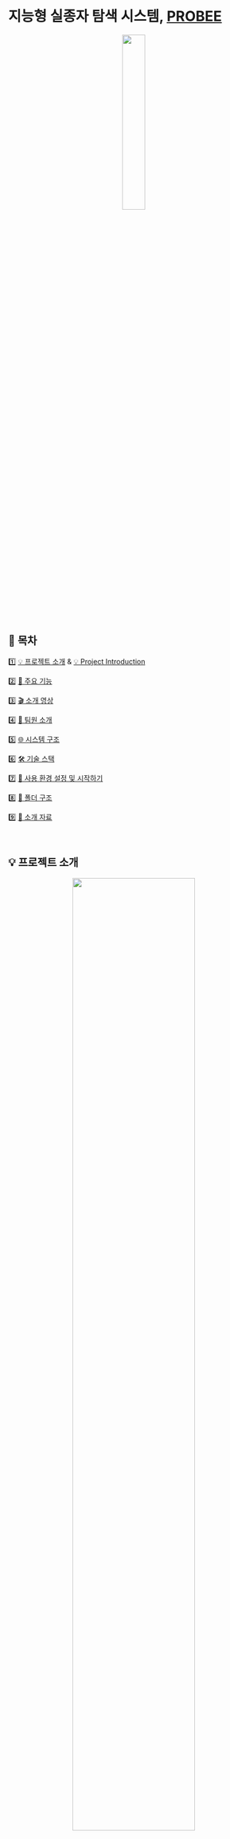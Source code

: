 # 지능형 실종자 탐색 시스템, [PROBEE](https://probee.co.kr) 
<div align="center"> 
    <p align = "center">
        <img src = "https://github.com/kookmin-sw/capstone-2024-14/assets/84088060/6e0d2476-00d8-4e0e-bd3e-59d899a0af87" width = "30%"/>
    </p>
</div>

## 🔗 목차 
1️⃣ [💡 프로젝트 소개](#-프로젝트-소개) & [💡 Project Introduction](#-project-introduction)

2️⃣ [🦾 주요 기능](#-주요-기능)

3️⃣ [🎬 소개 영상](#-소개-영상)

4️⃣ [👋 팀원 소개](#-팀원-소개)

5️⃣ [🌐 시스템 구조](#-시스템-구조)

6️⃣ [🛠 기술 스택](#-기술-스택)   

7️⃣ [🚀 사용 환경 설정 및 시작하기](#-사용-환경-설정-및-시작하기)  

8️⃣ [📂 폴더 구조](#-폴더-구조)  

9️⃣ [📝 소개 자료](#-소개-자료)

<br/> 

## 💡 프로젝트 소개

<div align="center"> 
    <p align = "center">
    <img src = "https://github.com/kookmin-sw/capstone-2024-14/assets/54920289/b9d379c4-5730-474f-8b94-bba33a640862" width = "70%"/>
    </p>
</div>

### | 인공지능을 활용한 실종자 탐색 서비스
✅ **PROBEE**는 코로나 이후 재난 문자 발송 건수가 급증하며 국민 피로도가 높아진 문제를 해결하기 위해, 실종자 경보 문자를 대체하기 위한 프로세스 구축을 시작했습니다.

✅ **PROBEE**는 지능형 실종자 탐색 시스템으로써 실종자 경보 문자에서 활용되던 인상착의 정보를 활용해 AI 탐색을 진행합니다. 또한, 보호자와의 직접적인 상호작용 과정을 추가해 탐색 과정에서 보호자의 불안감이 감소할 수 있도록 하였습니다.

✅ **PROBEE**는 실종 경보 문자를 대체하고, 인공지능을 활용하여 실종자 탐색 과정을 부분적으로 자동화함으로써 잦은 재난 문자로 인한 시민들의 피로감을 줄이고, 실종자 수색이 빠르고 효율적으로 이루어지는 것을 목표로 합니다.

<br/>

## 💡 Project Introduction

<div align="center"> 
    <p align = "center">
    <img src = "https://github.com/kookmin-sw/capstone-2024-14/assets/54920289/b9d379c4-5730-474f-8b94-bba33a640862" width = "70%"/>
    </p>
</div>

### | Missing Person Search Service Utilizing Artificial Intelligence
✅ **PROBEE** started building a process to replace missing person alert messages to address the issue of increased public fatigue due to the surge in emergency text messages after the COVID-19 pandemic.

✅ **PROBEE** is an intelligent missing person search system that uses AI to search based on the physical descriptions utilized in missing person alert messages. Additionally, it includes direct interaction with guardians to reduce their anxiety during the search process.

✅ **PROBEE** aims to replace missing person alert messages and partially automate the search process using artificial intelligence, thereby reducing public fatigue caused by frequent emergency texts and making missing person searches faster and more efficient.

<br/>

## 🦾 주요 기능

### 🧐 AI를 활용한 인상착의 기반 CCTV 분석
인상착의 텍스트 정보를 기반으로 인공지능을 활용해 CCTV 영상 분석을 진행하여 실종자 경보 문자를 대체하고 경찰 인력을 효율적으로 활용합니다.

### 🗺️ 한 눈에 보는 실종자 리포트
AI를 통한 자동 CCTV 분석 프로세스 시작 후, 하단 탭과 지도 마커로 각 단계별 탐색 결과를 확인합니다.

### 🚨 상태 카드를 통한 실종자 현황 확인
실종자 유형은 색 배지로, 탐색 중인 실종자는 프로필 카드 색으로 구분하여 모든 실종자의 현황을 확인하고 원하는 인물을 검색할 수 있습니다.

### 🔍 실시간 탐색 진행 현황 제공
보호자와 경찰에게 실시간 탐색 진행 현황을 제공하여 보호자의 불안감을 감소시킵니다.

### 👨‍👩‍👧‍👦 보호자가 직접 참여하는 탐색 과정  
1차 탐색 결과를 보호자가 직접 선별하고, 선별된 이미지는 2차 탐색에 사용되어 정확한 결과를 제공합니다.

### 📊 상업적 확장 가능성
사설 기업이나 행사에서의 실종자 탐색, 도난 동선 추적, 범죄 용의자 동선 추적, 유실동물 탐색 시스템 등으로 확장이 가능합니다.

<br/>

## 🎬 소개 영상
[![Video Label](https://github.com/kookmin-sw/capstone-2024-14/assets/84088060/016fb2f1-f0be-46ba-825c-c9072ebe2995)](https://youtu.be/gr7nkRsNOck)

<br/>

## 👋 팀원 소개

<table>
    <tr align="center">
        <td style="min-width: 150px;">
            <a href="https://github.com/begong313">
              <img src="https://avatars.githubusercontent.com/u/95959567?v=4" width="80">
              <br />
              <b>노종빈</b>
            </a> 
            <br/>
              ****0891
        </td>
        <td style="min-width: 150px;">
            <a href="https://github.com/KJW988">
              <img src="https://avatars.githubusercontent.com/u/71117552?v=4" width="80">
              <br />
              <b>김지원</b>
            </a>
                       <br/>
              ****0812
        </td>
        <td style="min-width: 150px;">
            <a href="https://github.com/su-hwani">
              <img src="https://avatars.githubusercontent.com/u/54920289?v=4" width="80">
              <br />
              <b>정수환 </b>
            </a> 
                       <br/>
              ****1663
        </td>
        <td style="min-width: 150px;">
            <a href="https://github.com/chaews0327">
              <img src="https://avatars.githubusercontent.com/u/84088060?v=4" width="80">
              <br />
              <b>신채원</b>
            </a> 
                       <br/>
              ****3021
        </td>
                <td style="min-width: 150px;">
            <a href="https://github.com/ancy0">
              <img src="https://avatars.githubusercontent.com/u/84322890?v=4" width="80">
              <br />
              <b>안채영</b>
            </a> 
                       <br/>
              ****3024 
        </td>
    </tr>
    <tr align="center">
        <td>
            팀장, Backend
        </td>
        <td>
            AI
        </td>
        <td>
            Backend
        </td>
                <td>
            AI
        </td>
                <td>
            Frontend
        </td>
    </tr>
    <tr align="center">
        <td>
            <span style="font-size: 12px;">nobin313@kookmin.ac.kr</span>
        </td>
        <td>
            <span style="font-size: 12px;">livelim313@gmail.com</span>
        </td>
        <td>
            <span style="font-size: 12px;">wjdtnghks123@kookmin.ac.kr</span>
        </td>
                <td>
            <span style="font-size: 12px;">chaews0327@gmail.com</span>
        </td>
                <td>
            <span style="font-size: 12px;">tory912@gmail.com</span>
        </td>
    </tr>
</table>

<br/>

## 🌐 시스템 구조
<div align="center"> 
    <p align = "center">
    <img src = "https://github.com/kookmin-sw/capstone-2024-14/assets/54920289/bc66d3a4-f9fa-4f1b-a4ee-d279cd93b274" width = 900/>
    </p>
</div>

<br/>

## 🛠 기술 스택

### 🖥 Frontend
|역할|종류|
|-|-|
|**Programming Language**| ![Javascript](https://img.shields.io/badge/Javascript-F7DF1E.svg?style=for-the-badge&logo=javascript&logoColor=white)
|**Library**| ![React](https://img.shields.io/badge/React-61DAFB?style=for-the-badge&logo=React&logoColor=white)
|**UI Component Library**| ![Ant Design](https://img.shields.io/badge/Ant_Design-0170FE?style=for-the-badge&logo=AntDesign&logoColor=white)
|**Styling**| ![styled-components](https://img.shields.io/badge/styled_components-DB7093.svg?style=for-the-badge&logo=styledcomponents&logoColor=white)
|**Formatting**| ![ESLint](https://img.shields.io/badge/ESLint-4B32C3.svg?style=for-the-badge&logo=ESLint&logoColor=white) ![Prettier](https://img.shields.io/badge/Prettier-F7B93E.svg?style=for-the-badge&logo=Prettier&logoColor=white)
|**Package Manager**|![Yarn](https://img.shields.io/badge/Yarn-2C8EBB.svg?style=for-the-badge&logo=Yarn&logoColor=white)                             
|**Web Server**|![Nginx](https://img.shields.io/badge/Nginx-009639.svg?style=for-the-badge&logo=Nginx&logoColor=white)

<br />

### 🖥 Backend
|역할|종류|
|-|-|
|**Programming Language**| ![JAVA](https://img.shields.io/badge/JAVA-004027?style=for-the-badge&logo=Jameson&logoColor=white) 
|**Framework**| ![SpringBoot](https://img.shields.io/badge/Spring_Boot-6DB33F?style=for-the-badge&logo=SpringBoot&logoColor=white)
|**Build Tool**| ![Gradle](https://img.shields.io/badge/Gradle-02303A?style=for-the-badge&logo=Gradle&logoColor=white) 
|**API**| ![Rest](https://img.shields.io/badge/Rest_API-000000?style=for-the-badge&logo=iRobot&logoColor=white)
|**Database**| ![PostgreSQL](https://img.shields.io/badge/PostgreSQL-4169E1?style=for-the-badge&logo=PostgreSQL&logoColor=white) ![PostGIS](https://img.shields.io/badge/PostGIS-885630?style=for-the-badge&logo=Packagist&logoColor=white)
|**Database Service**| ![AmazonRDS](https://img.shields.io/badge/Amazon_RDS-527FFF?style=for-the-badge&logo=AmazonRDS&logoColor=white) ![AmazonS3](https://img.shields.io/badge/Amazon_S3-569A31?style=for-the-badge&logo=AmazonS3&logoColor=white)
|**Application Service**| ![NaverCloudPlatform](https://img.shields.io/badge/Naver_Cloud-03C75A?style=for-the-badge&logo=Naver&logoColor=white) 
|**Message Queue**| ![ApacheKafka](https://img.shields.io/badge/Apache_Kafka-231F20?style=for-the-badge&logo=ApacheKafka&logoColor=white) 

<br />

### 🖥 AI Server
|역할|종류|
|-|-|
|**Operating System**| ![Ubuntu](https://img.shields.io/badge/ubuntu_22.04-E95420?style=for-the-badge&logo=ubuntu&logoColor=white) 
|**Programming Language**| ![Python](https://img.shields.io/badge/Python_3.10-3776AB?style=for-the-badge&logo=python&logoColor=white) 
|**Framework**| ![FastAPI](https://img.shields.io/badge/FastAPI-009688?style=for-the-badge&logo=FastAPI&logoColor=white)
|**AI Env**| ![CuDnn](https://img.shields.io/badge/CuDnn_8.6-76B900?style=for-the-badge&logo=nvidia&logoColor=white) ![CudDa](https://img.shields.io/badge/CuDa_11.8-76B900?style=for-the-badge&logo=nvidia&logoColor=white)
|**Remote Env**| ![ssh](https://img.shields.io/badge/ssh-5391FE?style=for-the-badge&logo=powershell&logoColor=white) ![wol](https://img.shields.io/badge/wol-F2C811?style=for-the-badge&logoColor=white) ![vnc](https://img.shields.io/badge/vnc-E74536?style=for-the-badge&logoColor=white)



<br />

### 🖥 AI
|역할|종류|
|-|-|
|**Image Detection**|  ![YOLO](https://custom-icon-badges.demolab.com/badge/-YOLO-gold?style=for-the-badge&logo=yolo&logoColor=white) ![OpenAI](https://img.shields.io/badge/OpenAI-412991?style=for-the-badge&logo=OpenAI&logoColor=white) ![OpenCV](https://img.shields.io/badge/OpenCV-5C3EE8?style=for-the-badge&logo=OpenCV&logoColor=white)
|**TextReID**| ![PyTorch](https://img.shields.io/badge/PyTorch-EE4C2C?style=for-the-badge&logo=PyTorch&logoColor=white)
|**Image Similarity Search** | ![PyTorch](https://img.shields.io/badge/PyTorch-EE4C2C?style=for-the-badge&logo=PyTorch&logoColor=white) ![FAISS](https://img.shields.io/badge/Faiss-0467DF?style=for-the-badge&logo=Meta&logoColor=white)

<br />

### 🖥 Deployment

|역할|종류|
|-|-|
|**Web Service**| ![AWSElasticLoadBalancing](https://img.shields.io/badge/Amazon_ALB-8C4FFF?style=for-the-badge&logo=AWSElasticLoadBalancing&logoColor=white) ![AmazonRoute53](https://img.shields.io/badge/Amazon_Route53-8C4FFF?style=for-the-badge&logo=AmazonRoute53&logoColor=white) ![AmazonEC2](https://img.shields.io/badge/Amazon_EC2-FF9900?style=for-the-badge&logo=AmazonEC2&logoColor=white)
|**CI/CD**| ![Docker](https://img.shields.io/badge/Docker-2088FF?style=for-the-badge&logo=Docker&logoColor=white) ![DockerCompose](https://img.shields.io/badge/Docker_Compose-2F93E0?style=for-the-badge&logo=OctopusDeploy&logoColor=white) ![GitHub Actions](https://img.shields.io/badge/GitHub_Actions-2496ED?style=for-the-badge&logo=GitHubActions&logoColor=white)

<br/>

### 🖥 Common
|역할|종류|
|-|-|
|**Communication**|![Notion](https://img.shields.io/badge/Notion-000000?style=for-the-badge&logo=Notion&logoColor=white) ![Discord](https://img.shields.io/badge/Discord-5865F2?style=for-the-badge&logo=Discord&logoColor=white) 
|**Design**| ![Figma](https://img.shields.io/badge/Figma-F24E1E?style=for-the-badge&logo=Figma&logoColor=white)
|**Version Control**|![Git](https://img.shields.io/badge/Git-F05032?style=for-the-badge&logo=Git&logoColor=white) ![GitHub](https://img.shields.io/badge/GitHub-181717?style=for-the-badge&logo=GitHub&logoColor=white)

<br />

## 🚀 사용 환경 설정 및 시작하기

### 🐳 Docker 및 Docker Compose 설치 가이드

1. **Docker Desktop 다운로드 📥**:
    - **Windows**
        - [Docker Desktop for Windows](https://www.docker.com/products/docker-desktop) 페이지로 이동합니다.
        - **Download for Windows** 버튼을 클릭하여 다운로드합니다.

    - **Mac**
        - [Docker Desktop for Mac](https://www.docker.com/products/docker-desktop) 페이지로 이동합니다.
        - **Download for Mac** 버튼을 클릭하여 다운로드합니다.

2. **Docker Desktop 설치 💻**:
    - **Windows**
        - 다운로드한 `.exe` 파일을 실행합니다.
        - 설치 과정에 따라 진행합니다.

    - **Mac**
        - 다운로드한 `.dmg` 파일을 실행합니다.
        - Docker 아이콘을 Applications 폴더로 드래그합니다.

3. **Docker Desktop 실행 🚀**:
    - 설치가 완료되면 Docker Desktop을 실행합니다.
    - Docker Compose가 포함되어 있으므로 별도로 설치할 필요가 없습니다.

### ✅ 프로그램 실행 가이드

1. **프로그램 실행 🏁**:
    - 명령 프롬프트 또는 PowerShell을 열고, 다운받은 프로젝트의 루트 경로로 이동합니다.
    - 다음 명령어를 입력하여 프로그램을 실행합니다.  
        ```bash
        cd server  

        docker-compose up -d
        ```

2. **프로그램 종료 🔚**:
    - 다음 명령어를 입력하여 프로그램을 종료합니다.
        ```bash
        docker-compose down
        ```

<br/>

## 📂 폴더 구조
```
├── 📂.github

├── 📂frontend 🗂 프론트엔드 레포지토리(React)

├── 📂ai       🗂 ai 레포지토리(FastAPI)

├── 📂server   🗂 백엔드 레포지토리(Spring Boot)

├── 📂docs     📚 github pages 레포지토리

└── 📜 각종 세팅 파일

└── 📕 Readme.md
```

<br/>

## 📝 소개 자료
### [중간 발표 자료](https://kookmin-my.sharepoint.com/:p:/g/personal/nobin313_kookmin_kr/EZ_YMHrscrpDqi5o711oQ9QBP5tPv9sapmubxHwY3E2wrg?e=dj1BnF)
### [중간 보고서](https://kookmin-my.sharepoint.com/:w:/g/personal/zw0831_kookmin_kr/ERG14OVbsiJMmz-SfXfTwdYBdc5kyoi-3pCWefmoeRXrlQ?e=AIOAVe)
### [시연 동영상](https://youtu.be/YwIj5zPsL8M)
### [포스터](https://drive.google.com/file/d/1StCJsF0r9Wyg5kibQ5R-JZYuOR_6q9mT/view?usp=sharing)
### [최종 발표 자료](https://drive.google.com/file/d/1zkOBo8MYf-3WMqMQWRmrLLuOn4h7nYl9/view?usp=drive_link)
### [결과 보고서](https://drive.google.com/file/d/1u8D1udpXldKMDjaGjXWQBjbJcLJv2Sls/view?usp=drive_link)
### [회의록](https://outrageous-drain-ebf.notion.site/e42ffda04f7247c18e11fde61b708b2d?v=a912ec3c266b4c2ea34b87394df1c945&pvs=74)
